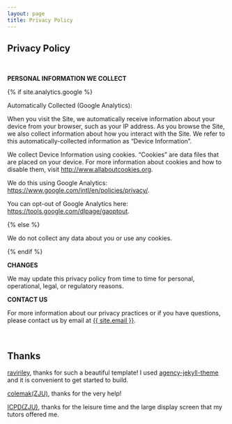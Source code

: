 ```yaml
---
layout: page
title: Privacy Policy
---
```

<div class="col-lg-12 text-center">
	<h2 class="section-heading text-uppercase">Privacy Policy</h2>
</div>

<br>
  
**PERSONAL INFORMATION WE COLLECT**

{% if site.analytics.google %}

Automatically Collected (Google Analytics):

When you visit the Site, we automatically receive information about your device from your browser, such as your IP address. As you browse the Site, we also collect information about how you interact with the Site. We refer to this automatically-collected information as “Device Information”.

We collect Device Information using cookies. “Cookies” are data files that are placed on your device. For more information about cookies and how to disable them, visit http://www.allaboutcookies.org.

We do this using Google Analytics: <https://www.google.com/intl/en/policies/privacy/>.

You can opt-out of Google Analytics here: <https://tools.google.com/dlpage/gaoptout>.

{% else %}

We do not collect any data about you or use any cookies.

{% endif %}

**CHANGES**

We may update this privacy policy from time to time for personal, operational, legal, or regulatory reasons.

**CONTACT US**

For more information about our privacy practices or if you have questions, please contact us by email at <a href="mailto:{{ site.email }}">{{ site.email }}</a>.

<br>

<div class="col-lg-12 text-center">
	<h2 class="section-heading text-uppercase">Thanks</h2>
</div>

<div class="col-lg-12 text-center thank-you-text">
	<p>
		<a href="https://github.com/raviriley">raviriley</a>, thanks for such a beautiful template!
		I used <a href="https://github.com/raviriley/agency-jekyll-theme">agency-jekyll-theme</a> and it is convenient to get started to build.
	</p>
	<p>
		<a href="note.colemak.top">colemak(ZJU)</a>, thanks for the very help!
	</p>
	<p>
		<a href="https://icpd.zju.edu.cn">ICPD(ZJU)</a>, thanks for the leisure time and the large display screen that my tutors offered me.
	</p>
</div>
